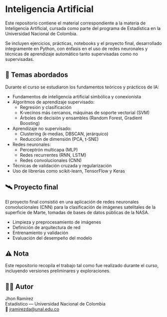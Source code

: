 # Inteligencia Artificial

Este repositorio contiene el material correspondiente a la materia de Inteligencia Artificial, cursada como parte del programa de Estadística en la Universidad Nacional de Colombia.

Se incluyen ejercicios, prácticas, notebooks y el proyecto final, desarrollado íntegramente en Python, con énfasis en el uso de redes neuronales y técnicas de aprendizaje automático tanto supervisadas como no supervisadas.

## 🧠 Temas abordados

Durante el curso se estudiaron los fundamentos teóricos y prácticos de IA:

- Fundamentos de inteligencia artificial simbólica y conexionista
- Algoritmos de aprendizaje supervisado:
  - Regresión y clasificación
  - K-vecinos más cercanos, máquinas de soporte vectorial (SVM)
  - Árboles de decisión y ensambles (Random Forest, Gradient Boosting)
- Aprendizaje no supervisado:
  - Clustering (k-medias, DBSCAN, jerárquico)
  - Reducción de dimensión (PCA, t-SNE)
- Redes neuronales:
  - Perceptrón multicapa (MLP)
  - Redes recurrentes (RNN, LSTM)
  - Redes convolucionales (CNN)
- Técnicas de validación cruzada y regularización
- Uso de librerías como scikit-learn, TensorFlow y Keras

## 🛰️ Proyecto final

El proyecto final consistió en una aplicación de redes neuronales convolucionales (CNN) para la clasificación de imágenes satelitales de la superficie de Marte, tomadas de bases de datos públicas de la NASA.

- Limpieza y preprocesamiento de imágenes
- Definición de arquitectura de red
- Entrenamiento y validación
- Evaluación del desempeño del modelo


## ⚠️ Nota

Este repositorio recopila el trabajo tal como fue realizado durante el curso, incluyendo versiones preliminares y exploraciones.

## 👨‍💻 Autor

Jhon Ramírez  
Estadístico — Universidad Nacional de Colombia  
📧 jramirezda@unal.edu.co
